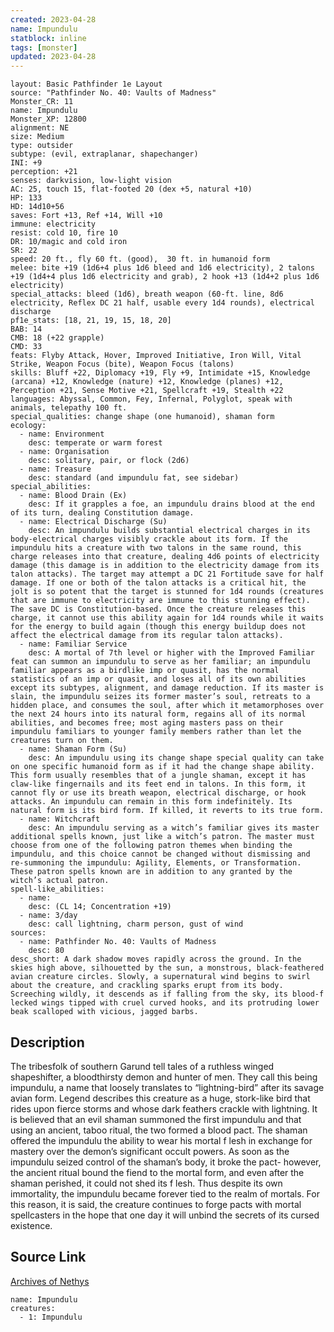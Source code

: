 ```yaml
---
created: 2023-04-28
name: Impundulu
statblock: inline
tags: [monster]
updated: 2023-04-28
---
```

```statblock
layout: Basic Pathfinder 1e Layout
source: "Pathfinder No. 40: Vaults of Madness"
Monster_CR: 11
name: Impundulu
Monster_XP: 12800
alignment: NE
size: Medium
type: outsider
subtype: (evil, extraplanar, shapechanger)
INI: +9
perception: +21
senses: darkvision, low-light vision
AC: 25, touch 15, flat-footed 20 (dex +5, natural +10)
HP: 133
HD: 14d10+56
saves: Fort +13, Ref +14, Will +10
immune: electricity
resist: cold 10, fire 10
DR: 10/magic and cold iron
SR: 22
speed: 20 ft., fly 60 ft. (good),  30 ft. in humanoid form
melee: bite +19 (1d6+4 plus 1d6 bleed and 1d6 electricity), 2 talons +19 (1d4+4 plus 1d6 electricity and grab), 2 hook +13 (1d4+2 plus 1d6 electricity)
special_attacks: bleed (1d6), breath weapon (60-ft. line, 8d6 electricity, Reflex DC 21 half, usable every 1d4 rounds), electrical discharge
pf1e_stats: [18, 21, 19, 15, 18, 20]
BAB: 14
CMB: 18 (+22 grapple)
CMD: 33
feats: Flyby Attack, Hover, Improved Initiative, Iron Will, Vital Strike, Weapon Focus (bite), Weapon Focus (talons)
skills: Bluff +22, Diplomacy +19, Fly +9, Intimidate +15, Knowledge (arcana) +12, Knowledge (nature) +12, Knowledge (planes) +12, Perception +21, Sense Motive +21, Spellcraft +19, Stealth +22
languages: Abyssal, Common, Fey, Infernal, Polyglot, speak with animals, telepathy 100 ft.
special_qualities: change shape (one humanoid), shaman form
ecology:
  - name: Environment
    desc: temperate or warm forest
  - name: Organisation
    desc: solitary, pair, or flock (2d6)
  - name: Treasure
    desc: standard (and impundulu fat, see sidebar)
special_abilities:
  - name: Blood Drain (Ex)
    desc: If it grapples a foe, an impundulu drains blood at the end of its turn, dealing Constitution damage.
  - name: Electrical Discharge (Su)
    desc: An impundulu builds substantial electrical charges in its body-electrical charges visibly crackle about its form. If the impundulu hits a creature with two talons in the same round, this charge releases into that creature, dealing 4d6 points of electricity damage (this damage is in addition to the electricity damage from its talon attacks). The target may attempt a DC 21 Fortitude save for half damage. If one or both of the talon attacks is a critical hit, the jolt is so potent that the target is stunned for 1d4 rounds (creatures that are immune to electricity are immune to this stunning effect). The save DC is Constitution-based. Once the creature releases this charge, it cannot use this ability again for 1d4 rounds while it waits for the energy to build again (though this energy buildup does not affect the electrical damage from its regular talon attacks).
  - name: Familiar Service
    desc: A mortal of 7th level or higher with the Improved Familiar feat can summon an impundulu to serve as her familiar; an impundulu familiar appears as a birdlike imp or quasit, has the normal statistics of an imp or quasit, and loses all of its own abilities except its subtypes, alignment, and damage reduction. If its master is slain, the impundulu seizes its former master’s soul, retreats to a hidden place, and consumes the soul, after which it metamorphoses over the next 24 hours into its natural form, regains all of its normal abilities, and becomes free; most aging masters pass on their impundulu familiars to younger family members rather than let the creatures turn on them.
  - name: Shaman Form (Su)
    desc: An impundulu using its change shape special quality can take on one specific humanoid form as if it had the change shape ability. This form usually resembles that of a jungle shaman, except it has claw-like fingernails and its feet end in talons. In this form, it cannot fly or use its breath weapon, electrical discharge, or hook attacks. An impundulu can remain in this form indefinitely. Its natural form is its bird form. If killed, it reverts to its true form.
  - name: Witchcraft
    desc: An impundulu serving as a witch’s familiar gives its master additional spells known, just like a witch’s patron. The master must choose from one of the following patron themes when binding the impundulu, and this choice cannot be changed without dismissing and re-summoning the impundulu: Agility, Elements, or Transformation. These patron spells known are in addition to any granted by the witch’s actual patron.
spell-like_abilities:
  - name:
    desc: (CL 14; Concentration +19)
  - name: 3/day
    desc: call lightning, charm person, gust of wind
sources:
  - name: Pathfinder No. 40: Vaults of Madness
    desc: 80
desc_short: A dark shadow moves rapidly across the ground. In the skies high above, silhouetted by the sun, a monstrous, black-feathered avian creature circles. Slowly, a supernatural wind begins to swirl about the creature, and crackling sparks erupt from its body. Screeching wildly, it descends as if falling from the sky, its blood-f lecked wings tipped with cruel curved hooks, and its protruding lower beak scalloped with vicious, jagged barbs.
```
## Description
The tribesfolk of southern Garund tell tales of a ruthless winged shapeshifter, a bloodthirsty demon and hunter of men. They call this being impundulu, a name that loosely translates to “lightning-bird” after its savage avian form. Legend describes this creature as a huge, stork-like bird that rides upon fierce storms and whose dark feathers crackle with lightning. It is believed that an evil shaman summoned the first impundulu and that using an ancient, taboo ritual, the two formed a blood pact. The shaman offered the impundulu the ability to wear his mortal f lesh in exchange for mastery over the demon’s significant occult powers. As soon as the impundulu seized control of the shaman’s body, it broke the pact- however, the ancient ritual bound the fiend to the mortal form, and even after the shaman perished, it could not shed its f lesh. Thus despite its own immortality, the impundulu became forever tied to the realm of mortals. For this reason, it is said, the creature continues to forge pacts with mortal spellcasters in the hope that one day it will unbind the secrets of its cursed existence.
## Source Link
[Archives of Nethys](https://aonprd.com/MonsterDisplay.aspx?ItemName=Impundulu)
```encounter-table
name: Impundulu
creatures:
  - 1: Impundulu
```
